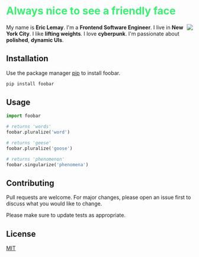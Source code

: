<h1 style="color: #39f172;">Always nice to see a friendly face</h1>

My name is **Eric Lemay**. <img src="https://media.giphy.com/media/YaAxfArI11F2XOIczx/giphy.gif" align="right" />
I'm a **Frontend Software Engineer**.
I live in **New York City**.
I like **lifting weights**.
I love **cyberpunk**.
I'm passionate about **polished**, **dynamic UIs**.

</div>

## Installation

Use the package manager [pip](https://pip.pypa.io/en/stable/) to install foobar.

```bash
pip install foobar
```

## Usage

```python
import foobar

# returns 'words'
foobar.pluralize('word')

# returns 'geese'
foobar.pluralize('goose')

# returns 'phenomenon'
foobar.singularize('phenomena')
```

## Contributing

Pull requests are welcome. For major changes, please open an issue first to discuss what you would like to change.

Please make sure to update tests as appropriate.

## License

[MIT](https://choosealicense.com/licenses/mit/)
